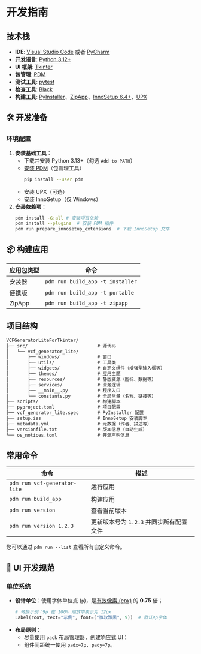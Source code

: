 # 开发指南

## 技术栈

- **IDE**: [Visual Studio Code](https://code.visualstudio.com/) 或者 [PyCharm](https://www.jetbrains.com/zh-cn/pycharm/)
- **开发语言**: [Python 3.12+][PythonHomepage]
- **UI 框架**: [Tkinter](https://docs.python.org/zh-cn/3/library/tk.html)
- **包管理**: [PDM][PDMHomepage]
- **测试工具**: [pytest](https://docs.pytest.org/en/7.4.x/)
- **检查工具**: [Black](https://black.readthedocs.io/)
- **构建工具**: [PyInstaller](https://pyinstaller.org/en/stable/)、[ZipApp](https://docs.python.org/zh-cn/3/library/zipapp.html)、[InnoSetup 6.4+](https://jrsoftware.org/isinfo.php)、[UPX](https://upx.github.io/)

## 🛠️ 开发准备

### 环境配置

1. **安装基础工具**：
   - 下载并安装 Python 3.13+（勾选 `Add to PATH`）
   - [安装 PDM](https://pdm-project.org/zh-cn/latest/#_3)（包管理工具）
      ```bash
      pip install --user pdm
      ```
   - 安装 UPX（可选）
   - 安装 InnoSetup（仅 Windows）
2. **安装依赖项**：
   ```bash
   pdm install -G:all # 安装项目依赖
   pdm install --plugins  # 安装 PDM 插件
   pdm run prepare_innosetup_extensions  # 下载 InnoSetup 文件
   ```

## 📦 构建应用

| 应用包类型 | 命令                             |
| ---------- | -------------------------------- |
| 安装器     | `pdm run build_app -t installer` |
| 便携版     | `pdm run build_app -t portable`  |
| ZipApp     | `pdm run build_app -t zipapp`    |

## 项目结构

```txt
VCFGeneratorLiteForTkinter/
├── src/                          # 源代码
│   └── vcf_generator_lite/
│       ├── windows/              # 窗口
│       ├── utils/                # 工具类
│       ├── widgets/              # 自定义组件（增强型输入框等）
│       ├── themes/               # 应用主题
│       ├── resources/            # 静态资源（图标、数据等）
│       ├── services/             # 业务逻辑
│       ├── __main__.py           # 程序入口
│       └── constants.py          # 全局常量（名称、链接等）
├── scripts/                      # 构建脚本
├── pyproject.toml                # 项目配置
├── vcf_generator_lite.spec       # PyInstaller 配置
├── setup.iss                     # InnoSetup 安装脚本
├── metadata.yml                  # 元数据（作者、描述等）
├── versionfile.txt               # 版本信息（自动生成）
└── os_notices.toml               # 开源声明信息
```

## 常用命令

| 命令                         | 描述                                    |
| ---------------------------- | --------------------------------------- |
| `pdm run vcf-generator-lite` | 运行应用                                |
| `pdm run build_app`          | 构建应用                                |
| `pdm run version`            | 查看当前版本                            |
| `pdm run version 1.2.3`      | 更新版本号为 `1.2.3` 并同步所有配置文件 |

您可以通过 `pdm run --list` 查看所有自定义命令。

## 🎨 UI 开发规范

### 单位系统

- **设计单位**：使用字体单位点 (`p`)，是[有效像素 (epx)](https://learn.microsoft.com/zh-cn/windows/apps/design/layout/screen-sizes-and-breakpoints-for-responsive-design#effective-pixels-and-scale-factor) 的 **0.75** 倍；
   ```python
   # 转换示例：9p 在 100% 缩放中表示为 12px
   Label(root, text="示例", font=("微软雅黑", 9))  # 默认9p字体
   ```
- **布局原则**：
   - 尽量使用 `pack` 布局管理器，创建响应式 UI；
   - 组件间距统一使用 `padx=7p, pady=7p`。

[PythonHomepage]: https://www.python.org/
[PDMHomepage]: https://pdm-project.org/
[TkinterHomepage]: https://docs.python.org/zh-cn/3/library/tk.html
